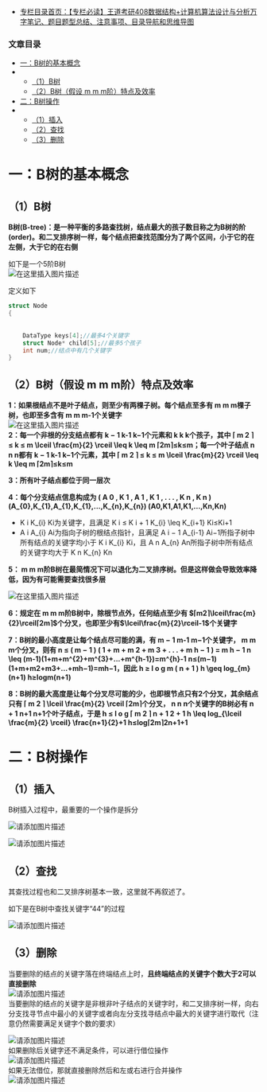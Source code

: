  

- [专栏目录首页：【专栏必读】王道考研408数据结构+计算机算法设计与分析万字笔记、题目题型总结、注意事项、目录导航和思维导图](https://zhangxing-tech.blog.csdn.net/article/details/121501138?spm=1001.2014.3001.5502)

### 文章目录

- [一：B树的基本概念](#B_6)
- - [（1）B树](#1B_7)
  - [（2）B树（假设 m m m阶）特点及效率](#2Bm_25)
- [二：B树操作](#B_55)
- - [（1）插入](#1_57)
  - [（2）查找](#2_66)
  - [（3）删除](#3_74)

# 一：B树的基本概念

## （1）B树

**B树\(B-tree\)：是一种平衡的多路查找树，结点最大的孩子数目称之为B树的阶\(order\)。和二叉排序树一样，每个结点把查找范围分为了两个区间，小于它的在左侧，大于它的在右侧**

如下是一个5阶B树  
![在这里插入图片描述](https://ziquyun.com/main/csdn/img?url=https%3A%2F%2Fimg-blog.csdnimg.cn%2F429a233df02c4ff49c706b0988d49502.png%3Fx-oss-process%3Dimage%2Fwatermark%2Ctype_d3F5LXplbmhlaQ%2Cshadow_50%2Ctext_Q1NETiBA5oiR5pOm5LqGREo%3D%2Csize_20%2Ccolor_FFFFFF%2Ct_70%2Cg_se%2Cx_16&rfUrl=https%3A%2F%2Fzhangxing-tech.blog.csdn.net%2Farticle%2Fdetails%2F121643037)

定义如下

```c
struct Node
{
            
            
	DataType keys[4];//最多4个关键字
	struct Node* child[5];//最多5个孩子
	int num;//结点中有几个关键字
}
```

## （2）B树（假设 m m m阶）特点及效率

**1：如果根结点不是叶子结点，则至少有两棵子树。每个结点至多有 m m m棵子树，也即至多含有 m m m\-1个关键字**  
![在这里插入图片描述](https://ziquyun.com/main/csdn/img?url=https%3A%2F%2Fimg-blog.csdnimg.cn%2Fe4cf5600381b46e0854e88f7a3f0f470.png%3Fx-oss-process%3Dimage%2Fwatermark%2Ctype_d3F5LXplbmhlaQ%2Cshadow_50%2Ctext_Q1NETiBA5oiR5pOm5LqGREo%3D%2Csize_20%2Ccolor_FFFFFF%2Ct_70%2Cg_se%2Cx_16&rfUrl=https%3A%2F%2Fzhangxing-tech.blog.csdn.net%2Farticle%2Fdetails%2F121643037)  
**2：每一个非根的分支结点都有 k − 1 k-1 k−1个元素和 k k k个孩子，其中 ⌈ m 2 ⌉ ≤ k ≤ m \\lceil \\frac\{m\}\{2\} \\rceil \\leq k \\leq m ⌈2m​⌉≤k≤m；每一个叶子结点 n n n都有 k − 1 k-1 k−1个元素，其中 ⌈ m 2 ⌉ ≤ k ≤ m \\lceil \\frac\{m\}\{2\} \\rceil \\leq k \\leq m ⌈2m​⌉≤k≤m**

**3：所有叶子结点都位于同一层次**

**4：每个分支结点信息构成为 \( A 0 , K 1 , A 1 , K 1 , . . . , K n , K n \) \(A\_\{0\},K\_\{1\},A\_\{1\},K\_\{1\},...,K\_\{n\},K\_\{n\}\) \(A0​,K1​,A1​,K1​,...,Kn​,Kn​\)**

- K i K\_\{i\} Ki​为关键字，且满足 K i ≤ K i + 1 K\_\{i\} \\leq K\_\{i+1\} Ki​≤Ki+1​
- A i A\_\{i\} Ai​为指向子树的根结点指针，且满足 A i − 1 A\_\{i-1\} Ai−1​所指子树中所有结点的关键字均小于 K i K\_\{i\} Ki​，且 A n A\_\{n\} An​所指子树中所有结点的关键字均大于 K n K\_\{n\} Kn​

**5： m m m阶B树在最简情况下可以退化为二叉排序树。但是这样做会导致效率降低，因为有可能需要查找很多层**

![在这里插入图片描述](https://ziquyun.com/main/csdn/img?url=https%3A%2F%2Fimg-blog.csdnimg.cn%2F36f2edbf99394488b9e9ce58ed05fc5d.png%3Fx-oss-process%3Dimage%2Fwatermark%2Ctype_d3F5LXplbmhlaQ%2Cshadow_50%2Ctext_Q1NETiBA5oiR5pOm5LqGREo%3D%2Csize_20%2Ccolor_FFFFFF%2Ct_70%2Cg_se%2Cx_16&rfUrl=https%3A%2F%2Fzhangxing-tech.blog.csdn.net%2Farticle%2Fdetails%2F121643037)

**6：规定在 m m m阶B树中，除根节点外，任何结点至少有 $⌈m2⌉\lceil\frac{m}{2}\rceil⌈2m⌉$个分叉，也即至少有$\lceil\frac{m}{2}\rceil-1$个关键字**

**7：B树的最小高度是让每个结点尽可能的满，有 m − 1 m-1 m−1个关键字， m m m个分叉，则有 n ≤ \( m − 1 \) \( 1 + m + m 2 + m 3 + . . . + m h − 1 \) = m h − 1 n \\leq \(m-1\)\(1+m+m\^\{2\}+m\^\{3\}+...+m\^\{h-1\}\)=m\^\{h\}-1 n≤\(m−1\)\(1+m+m2+m3+...+mh−1\)\=mh−1，因此 h ≥ l o g m \( n + 1 \) h \\geq log\_\{m\}\(n+1\) h≥logm​\(n+1\)**

**8：B树的最大高度是让每个分叉尽可能的少，也即根节点只有2个分叉，其余结点只有 ⌈ m 2 ⌉ \\lceil \\frac\{m\}\{2\} \\rceil ⌈2m​⌉个分叉， n n n个关键字的B树必有 n + 1 n+1 n+1个叶子结点，于是 h ≤ l o g ⌈ m 2 ⌉ n + 1 2 + 1 h \\leq log\_\{\\lceil \\frac\{m\}\{2\} \\rceil\} \\frac\{n+1\}\{2\}+1 h≤log⌈2m​⌉​2n+1​+1**

# 二：B树操作

## （1）插入

B树插入过程中，最重要的一个操作是拆分

![请添加图片描述](https://ziquyun.com/main/csdn/img?url=https%3A%2F%2Fimg-blog.csdnimg.cn%2F176ad16f92cf4219bb9bbcf6f8c6c70c.gif&rfUrl=https%3A%2F%2Fzhangxing-tech.blog.csdn.net%2Farticle%2Fdetails%2F121643037)

![请添加图片描述](https://ziquyun.com/main/csdn/img?url=https%3A%2F%2Fimg-blog.csdnimg.cn%2Fdecd4ed91eea4686821d6e16d5ba871a.gif&rfUrl=https%3A%2F%2Fzhangxing-tech.blog.csdn.net%2Farticle%2Fdetails%2F121643037)

## （2）查找

其查找过程也和二叉排序树基本一致，这里就不再叙述了。

如下是在B树中查找关键字“44”的过程

![请添加图片描述](https://ziquyun.com/main/csdn/img?url=https%3A%2F%2Fimg-blog.csdnimg.cn%2F1d979779de504bc5878ace3676dfc7a7.gif&rfUrl=https%3A%2F%2Fzhangxing-tech.blog.csdn.net%2Farticle%2Fdetails%2F121643037)

## （3）删除

当要删除的结点的关键字落在终端结点上时，**且终端结点的关键字个数大于2可以直接删除**  
![请添加图片描述](https://ziquyun.com/main/csdn/img?url=https%3A%2F%2Fimg-blog.csdnimg.cn%2Ff1a10895be9d4072b3929dd4d417e2bd.gif&rfUrl=https%3A%2F%2Fzhangxing-tech.blog.csdn.net%2Farticle%2Fdetails%2F121643037)  
当要删除的结点的关键字是非根非叶子结点的关键字时，和二叉排序树一样，向右分支找寻节点中最小的关键字或者向左分支找寻结点中最大的关键字进行取代（注意仍然需要满足关键字个数的要求）

![请添加图片描述](https://ziquyun.com/main/csdn/img?url=https%3A%2F%2Fimg-blog.csdnimg.cn%2F8ac5da73a9bb40489988dc62d7ad7193.gif&rfUrl=https%3A%2F%2Fzhangxing-tech.blog.csdn.net%2Farticle%2Fdetails%2F121643037)  
如果删除后关键字还不满足条件，可以进行借位操作  
![请添加图片描述](https://ziquyun.com/main/csdn/img?url=https%3A%2F%2Fimg-blog.csdnimg.cn%2F76ddc057b0cf43a4ba705a0f340e99aa.gif&rfUrl=https%3A%2F%2Fzhangxing-tech.blog.csdn.net%2Farticle%2Fdetails%2F121643037)  
如果无法借位，那就直接删除然后和左或右进行合并操作  
![请添加图片描述](https://ziquyun.com/main/csdn/img?url=https%3A%2F%2Fimg-blog.csdnimg.cn%2F9cd45de1121e440f997e74fdb7dd1635.gif&rfUrl=https%3A%2F%2Fzhangxing-tech.blog.csdn.net%2Farticle%2Fdetails%2F121643037)